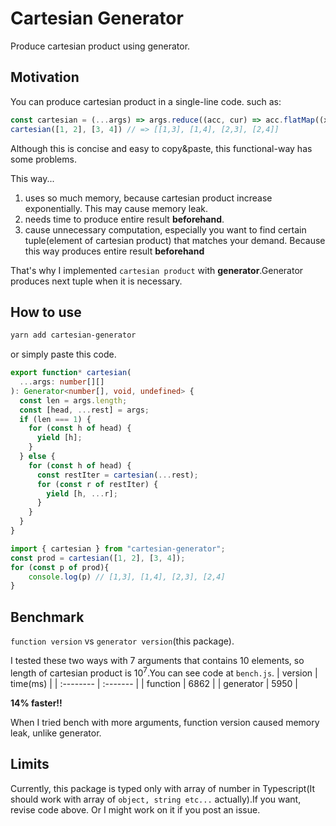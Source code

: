 # Cartesian Generator
Produce cartesian product using generator.
## Motivation
You can produce cartesian product in a single-line code. such as:

```javascript
const cartesian = (...args) => args.reduce((acc, cur) => acc.flatMap((x) => cur.map((y) => x.concat([y]))), [[],]);
cartesian([1, 2], [3, 4]) // => [[1,3], [1,4], [2,3], [2,4]]
```

Although this is concise and easy to copy&paste, this functional-way has some problems. 

This way...
   1. uses so much memory, because cartesian product increase exponentially. This may cause memory leak.
   2. needs time to produce entire result __beforehand__.
   3. cause unnecessary computation, especially you want to find certain tuple(element of cartesian product) that matches your demand. Because this way produces entire result __beforehand__

That's why I implemented `cartesian product` with __generator__.Generator produces next tuple when it is necessary.

## How to use
```sh
yarn add cartesian-generator
```

or simply paste this code.
```typescript 
export function* cartesian(
  ...args: number[][]
): Generator<number[], void, undefined> {
  const len = args.length;
  const [head, ...rest] = args;
  if (len === 1) {
    for (const h of head) {
      yield [h];
    }
  } else {
    for (const h of head) {
      const restIter = cartesian(...rest);
      for (const r of restIter) {
        yield [h, ...r];
      }
    }
  }
}

```

```javascript
import { cartesian } from "cartesian-generator";
const prod = cartesian([1, 2], [3, 4]);
for (const p of prod){
    console.log(p) // [1,3], [1,4], [2,3], [2,4]
}
```

## Benchmark
`function version` vs `generator version`(this package).

I tested these two ways with 7 arguments that contains 10 elements, so length of cartesian product is $10^7$.You can see code at `bench.js`.
| version   | time(ms) |
| :-------- | :------- |
| function  | 6862     |
| generator | 5950     |

__14% faster!!__

When I tried bench with more arguments, function version caused memory leak, unlike generator.

## Limits
Currently, this package is typed only with array of number in Typescript(It should work with array of `object, string etc...` actually).If you want, revise code above. Or I might work on it if you post an issue.